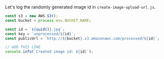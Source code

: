 Let's log the randomly generated image id in `create-image-upload-url.js`.


```js
const s3 = new AWS.S3();
const bucket = process.env.BUCKET_NAME;

const id = `${uuid()}.jpg`;
const key = `unprocessed/${id}`;
const publicUrl = `http://${bucket}.s3.amazonaws.com/processed/${id}`;

// ADD THIS LINE
console.info(`Created image id: ${id}`);
```
